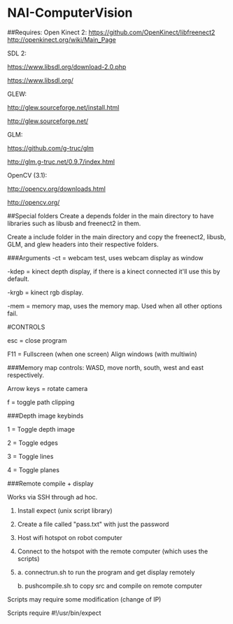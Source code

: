 # NAI-ComputerVision

##Requires:
Open Kinect 2:
https://github.com/OpenKinect/libfreenect2
http://openkinect.org/wiki/Main_Page


SDL 2:

https://www.libsdl.org/download-2.0.php

https://www.libsdl.org/


GLEW:

http://glew.sourceforge.net/install.html

http://glew.sourceforge.net/


GLM:

https://github.com/g-truc/glm

http://glm.g-truc.net/0.9.7/index.html


OpenCV (3.1):

http://opencv.org/downloads.html

http://opencv.org/


##Special folders
Create a depends folder in the main directory to have libraries such as libusb and freenect2 in them.

Create a include folder in the main directory and copy the freenect2, libusb, GLM, and glew headers into their respective folders.


###Arguments
-ct = webcam test, uses webcam display as window

-kdep = kinect depth display, if there is a kinect connected it'll use this by default.

-krgb = kinect rgb display.

-mem = memory map, uses the memory map. Used when all other options fail.


#CONTROLS

esc = close program

F11 = Fullscreen (when one screen) Align windows (with multiwin)

###Memory map controls:
WASD, move north, south, west and east respectively.

Arrow keys = rotate camera

f = toggle path clipping

###Depth image keybinds

1 = Toggle depth image

2 = Toggle edges

3 = Toggle lines

4 = Toggle planes


###Remote compile + display

Works via SSH through ad hoc.

1) Install expect (unix script library)

2) Create a file called "pass.txt" with just the password

3) Host wifi hotspot on robot computer

4) Connect to the hotspot with the remote computer (which uses the scripts)

5)	a. connectrun.sh to run the program and get display remotely

	b. pushcompile.sh to copy src and compile on remote computer


Scripts may require some modification (change of IP)

Scripts require #!/usr/bin/expect
